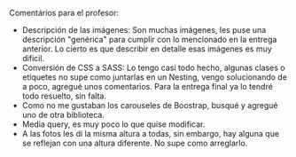 Comentários para el profesor:

- Descripción de las imágenes: Son muchas imágenes, les puse una descripción "genérica" para cumplir con lo mencionado en la entrega anterior. Lo cierto es que describir en detalle esas imágenes es muy dificil.
- Conversión de CSS a SASS: Lo tengo casi todo hecho, algunas clases o etiquetes no supe como juntarlas en un Nesting, vengo solucionando de a poco, agregué unos comentarios. Para la entrega final ya lo tendré todo resuelto, sin falta.
- Como no me gustaban los carouseles de Boostrap, busqué y agregué uno de otra biblioteca.
- Media query, es muy poco lo que quise modificar.
- A las fotos les di la misma altura a todas, sin embargo, hay alguna que se reflejan con una altura diferente. No supe como arreglarlo.
